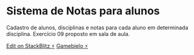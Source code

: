 # Sistema de Notas para alunos

Cadastro de alunos, disciplinas e notas para cada aluno em determinada disciplina.
Exercício 09 proposto em sala de aula.

[Edit on StackBlitz ⚡️](https://stackblitz.com/edit/atividade-09)
[Gamebielo ⚡️](https://stackblitz.com/@Gamebielo)

